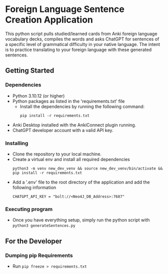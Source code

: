 # Foreign Language Sentence Creation Application

This python script pulls studied/learned cards from Anki foreign language vocabulary decks, compiles the words and asks ChatGPT for sentences of a specific level of grammatical difficulty in your native language. The intent is to practice translating to your foreign language with these generated sentences.

## Getting Started

### Dependencies

- Python 3.10.12 (or higher)
- Python packages as listed in the 'requirements.txt' file
  - Install the dependencies by running the following command:
    ```
    pip install -r requirements.txt
    ```
- Anki Desktop installed with the AnkiConnect plugin running.
- ChatGPT developer account with a valid API key.

### Installing

- Clone the repository to your local machine.
- Create a virtual env and install all required dependencies
  ```
  python3 -m venv new_dev_venv && source new_dev_venv/bin/activate && pip install -r requirements.txt
  ```
- Add a '.env' file to the root directory of the application and add the following information
  ```
  CHATGPT_API_KEY = "bolt://<Neo4J_DB_Address>:7687"
  ```

### Executing program

- Once you have everything setup, simply run the python script with `python3 generateSentences.py`


## For the Developer

### Dumping pip Requirements

- Run `pip freeze > requirements.txt`
